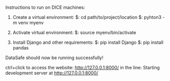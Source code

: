 Instructions to run on DICE machines:

1. Create a virtual environment:
$: cd path/to/project/location
$: pyhton3 -m venv myenv

2. Activate virtual environment:
$:  source myenv/bin/activate

3. Install Django and other requirements:
$: pip install Django
$: pip install pandas

DataSafe should now be running successfully!

ctrl+click to access the website:
http://127.0.0.1:8000/
in the line: 
Starting development server at http://127.0.0.1:8000/
